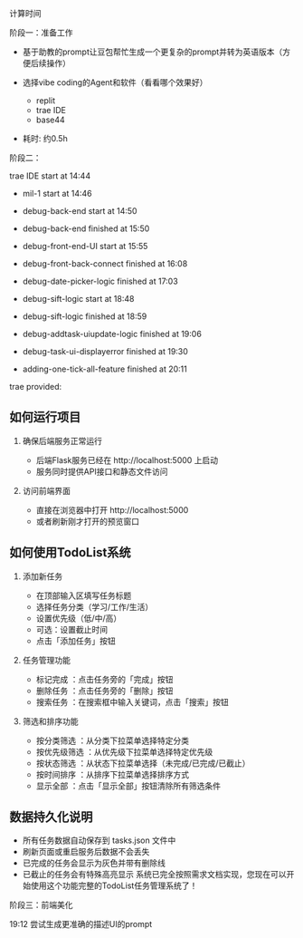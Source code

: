 计算时间

阶段一：准备工作

+ 基于助教的prompt让豆包帮忙生成一个更复杂的prompt并转为英语版本（方便后续操作）

+ 选择vibe coding的Agent和软件（看看哪个效果好）
    + replit
    + trae IDE
    + base44

+ 耗时: 约0.5h


阶段二：

trae IDE start at 14:44
+ mil-1 start at 14:46
+ debug-back-end start at 14:50
+ debug-back-end finished at 15:50
+ debug-front-end-UI start at 15:55

+ debug-front-back-connect finished at 16:08
+ debug-date-picker-logic finished at 17:03

+ debug-sift-logic start at 18:48
+ debug-sift-logic finished at 18:59
+ debug-addtask-uiupdate-logic finished at 19:06
+ debug-task-ui-displayerror finished at 19:30
+ adding-one-tick-all-feature finished at 20:11


trae provided:

## 如何运行项目
1. 确保后端服务正常运行
   
   - 后端Flask服务已经在 http://localhost:5000 上启动
   - 服务同时提供API接口和静态文件访问
2. 访问前端界面
   
   - 直接在浏览器中打开 http://localhost:5000
   - 或者刷新刚才打开的预览窗口
## 如何使用TodoList系统
1. 添加新任务
   
   - 在顶部输入区填写任务标题
   - 选择任务分类（学习/工作/生活）
   - 设置优先级（低/中/高）
   - 可选：设置截止时间
   - 点击「添加任务」按钮
2. 任务管理功能
   
   - 标记完成 ：点击任务旁的「完成」按钮
   - 删除任务 ：点击任务旁的「删除」按钮
   - 搜索任务 ：在搜索框中输入关键词，点击「搜索」按钮
3. 筛选和排序功能
   
   - 按分类筛选 ：从分类下拉菜单选择特定分类
   - 按优先级筛选 ：从优先级下拉菜单选择特定优先级
   - 按状态筛选 ：从状态下拉菜单选择（未完成/已完成/已截止）
   - 按时间排序 ：从排序下拉菜单选择排序方式
   - 显示全部 ：点击「显示全部」按钮清除所有筛选条件
## 数据持久化说明
- 所有任务数据自动保存到 tasks.json 文件中
- 刷新页面或重启服务后数据不会丢失
- 已完成的任务会显示为灰色并带有删除线
- 已截止的任务会有特殊高亮显示
系统已完全按照需求文档实现，您现在可以开始使用这个功能完整的TodoList任务管理系统了！


阶段三：前端美化

19:12 尝试生成更准确的描述UI的prompt